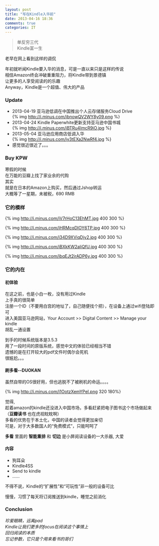 ```yaml
---
layout: post
title: "写在Kindle入华前"
date: 2013-04-16 18:36
comments: true
categories: IT
---
```


> 单反穷三代  
> Kindle富一生

老早在网上看到这样的调侃  

年初就听闻Kindle要入华的消息，可是一直以来只是这样的传说  
相信Amazon终会冲破重重阻力，将Kindle带到景德镇  
让更多的人享受阅读的的乐趣  
Anyway，Kindle是一个超值、伟大的产品  

<!-- more -->

### Update    
* 2013-04-19 亚马逊低调在中国推出个人云存储服务Cloud Drive  
{% img http://i.minus.com/ibnowQV2WY8y09.png %}  
* 2013-04-24 Kindle Paperwhite更新支持亚马逊中国书城  
{% img http://i.minus.com/iBTRu4ImcR9iO.jpg %}  
* 2013-05-04 亚马逊应用商店低调入华  
{% img http://i.minus.com/iy3tEXa2NwRf4.jpg %}
* 感觉很近很近了。。。   
  
### Buy KPW
寒假的时候  
在万能的豆瓣上找了家业余的代购  
其实  
就是在日本的Amazon上购买，然后通过Jshop转运  
大概等了一星期，未被税，690 RMB  


### 它的模样

{% img http://i.minus.com/iV7rHoC13EhMT.jpg 400 300 %}

{% img http://i.minus.com/iHRMcqDlOY6TP.jpg 400 300 %}

{% img http://i.minus.com/i34D9XViqDjy2.jpg 400 300 %}

{% img http://i.minus.com/iBXkKW2aliQfU.jpg 400 300 %}

{% img http://i.minus.com/ibqEJt2irADP6y.jpg 400 300 %}


### 它的内在  

#### 初体验

在这之前，也是小白一枚，没有用过Kindle  
上手真的很简单  
注册一个ID（不要用白宫的地址了，自己随便找个把），在设备上通过wifi登陆即可  
进入美国亚马逊网站，Your Account >> Digital Content >> Manage your kindle  
胡乱一通设置  

到手的时候系统版本是3.5.3  
用了一段时间的原版系统，感觉中文的体验已经相当不错  
遗憾的是在打开较大的pdf文件时偶尔会死机  
很尴尬。。。   

#### 刷多看--DUOKAN
虽然自带的OS很好用，但也逃脱不了被刷机的命运。。。。  

{% img http://i.minus.com/i1OotzXemYPeI.png 320 180%}

觉得,  
趁着amazon的kindle还没进入中国市场，多看赶紧把电子图书这个市场做起来  
（__豆瓣读书__ 也在虎视眈眈啊）  
多看的优势在于本土化，中国的读者会觉得更加亲切  
可是，对于大多数国人的“免费模式”，只能呵呵了  

__多看__ 里面的 __智能重排__ 和 __切边__ 是小屏阅读设备的一大杀器, 大爱  

#### 内容
* 狗耳朵  
* Kindle4SS  
* Send to kindle  
* ......

不得不说，Kindle的“扩展性”和“可玩性”非一般的设备可比  

慢慢，习惯了每天将订阅推送到kindle，睡觉之前消化  


### Conclusion

*珍爱眼睛，远离pad*  
*Kindle让我们更多的focus在阅读这个事情上*  
*回归阅读的本质*  
*忘记参数，它只是个用来看书的哥们*  







